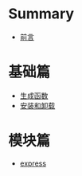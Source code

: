 # 	Summary

*	[前言](README.md)

#	基础篇
*	[生成函数](generator-function.md)
*	[安装和卸载](install.md)

#	模块篇
*	[express](expressjs.md)
